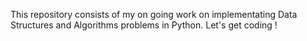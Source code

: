 This repository consists of my on going work on implementating Data Structures and Algorithms problems in Python. Let's get coding !
